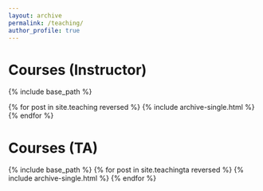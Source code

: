 ```yaml
---
layout: archive
permalink: /teaching/
author_profile: true
---
```

Courses (Instructor)
======
 {% include base_path %}

{% for post in site.teaching reversed %}
  {% include archive-single.html %}
{% endfor %}

Courses (TA)
======
 {% include base_path %}
{% for post in site.teachingta reversed %}
  {% include archive-single.html %}
{% endfor %}